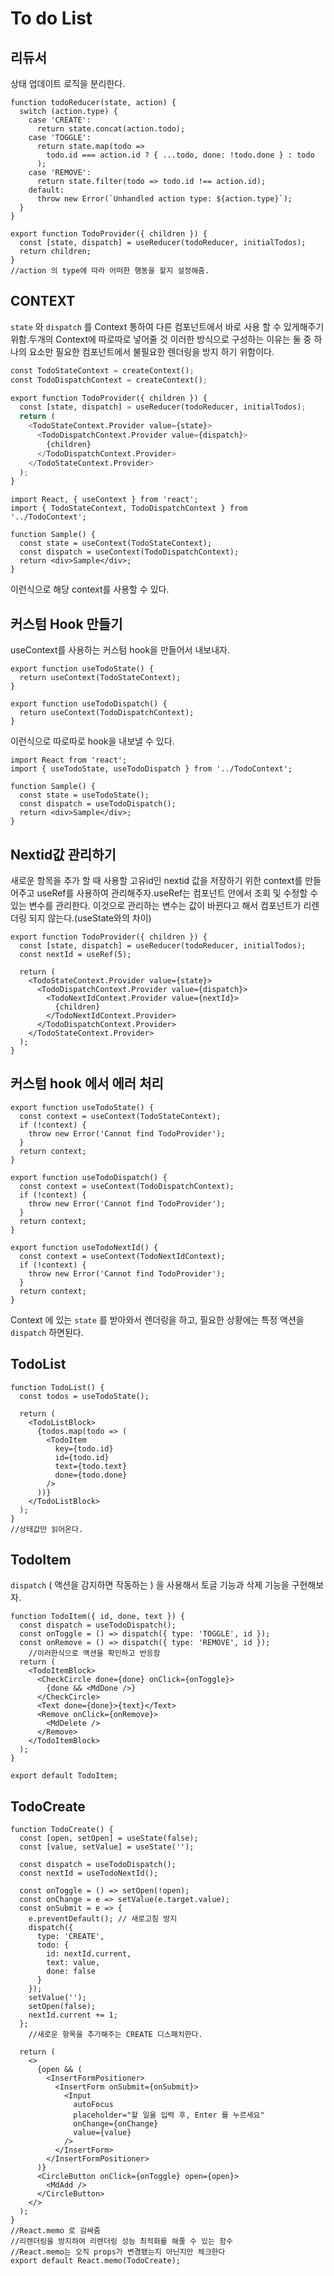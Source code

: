 # To do List

## 

## 리듀서 

상태 업데이트 로직을 분리한다.

```react
function todoReducer(state, action) {
  switch (action.type) {
    case 'CREATE':
      return state.concat(action.todo);
    case 'TOGGLE':
      return state.map(todo =>
        todo.id === action.id ? { ...todo, done: !todo.done } : todo
      );
    case 'REMOVE':
      return state.filter(todo => todo.id !== action.id);
    default:
      throw new Error(`Unhandled action type: ${action.type}`);
  }
}

export function TodoProvider({ children }) {
  const [state, dispatch] = useReducer(todoReducer, initialTodos);
  return children;
}
//action 의 type에 따라 어떠한 행동을 할지 설정해줌.
```

## CONTEXT

`state` 와 `dispatch` 를 Context 통하여 다른 컴포넌트에서 바로 사용 할 수 있게해주기 위함.두개의 Context에 따로따로 넣어줄 것 이러한 방식으로 구성하는 이유는 둘 중 하나의 요소만 필요한 컴포넌트에서 불필요한 렌더링을 방지 하기 위함이다.

```python
const TodoStateContext = createContext();
const TodoDispatchContext = createContext();

export function TodoProvider({ children }) {
  const [state, dispatch] = useReducer(todoReducer, initialTodos);
  return (
    <TodoStateContext.Provider value={state}>
      <TodoDispatchContext.Provider value={dispatch}>
        {children}
      </TodoDispatchContext.Provider>
    </TodoStateContext.Provider>
  );
}
```

```react
import React, { useContext } from 'react';
import { TodoStateContext, TodoDispatchContext } from '../TodoContext';

function Sample() {
  const state = useContext(TodoStateContext);
  const dispatch = useContext(TodoDispatchContext);
  return <div>Sample</div>;
}
```

이런식으로 해당 context를 사용할 수 있다.

## 커스텀 Hook 만들기

useContext를 사용하는 커스텀 hook을 만들어서 내보내자.

```react
export function useTodoState() {
  return useContext(TodoStateContext);
}

export function useTodoDispatch() {
  return useContext(TodoDispatchContext);
}
```

이런식으로 따로따로 hook을 내보낼 수 있다.

```react
import React from 'react';
import { useTodoState, useTodoDispatch } from '../TodoContext';

function Sample() {
  const state = useTodoState();
  const dispatch = useTodoDispatch();
  return <div>Sample</div>;
}
```

## Nextid값 관리하기

새로운 항목을 추가 할 때 사용할 고유id인 nextid 값을 저장하기 위한 context를 만들어주고 useRef를 사용하여 관리해주자.useRef는 컴포넌트 안에서 조회 및 수정할 수 있는 변수를 관리한다. 이것으로 관리하는 변수는 값이 바뀐다고 해서 컴포넌트가 리렌더링 되지 않는다.(useState와의 차이)

```react
export function TodoProvider({ children }) {
  const [state, dispatch] = useReducer(todoReducer, initialTodos);
  const nextId = useRef(5);

  return (
    <TodoStateContext.Provider value={state}>
      <TodoDispatchContext.Provider value={dispatch}>
        <TodoNextIdContext.Provider value={nextId}>
          {children}
        </TodoNextIdContext.Provider>
      </TodoDispatchContext.Provider>
    </TodoStateContext.Provider>
  );
}
```

## 커스텀 hook 에서 에러 처리

```react
export function useTodoState() {
  const context = useContext(TodoStateContext);
  if (!context) {
    throw new Error('Cannot find TodoProvider');
  }
  return context;
}

export function useTodoDispatch() {
  const context = useContext(TodoDispatchContext);
  if (!context) {
    throw new Error('Cannot find TodoProvider');
  }
  return context;
}

export function useTodoNextId() {
  const context = useContext(TodoNextIdContext);
  if (!context) {
    throw new Error('Cannot find TodoProvider');
  }
  return context;
}
```

Context 에 있는 `state` 를 받아와서 렌더링을 하고, 필요한 상황에는 특정 액션을 `dispatch` 하면된다.

## TodoList

```react
function TodoList() {
  const todos = useTodoState();

  return (
    <TodoListBlock>
      {todos.map(todo => (
        <TodoItem
          key={todo.id}
          id={todo.id}
          text={todo.text}
          done={todo.done}
        />
      ))}
    </TodoListBlock>
  );
}
//상태값만 읽어온다.
```

## TodoItem 

`dispatch` ( 액션을 감지하면 작동하는 ) 을 사용해서 토글 기능과 삭제 기능을 구현해보자.

```react
function TodoItem({ id, done, text }) {
  const dispatch = useTodoDispatch();
  const onToggle = () => dispatch({ type: 'TOGGLE', id });
  const onRemove = () => dispatch({ type: 'REMOVE', id });
    //이러한식으로 액션을 확인하고 반응함
  return (
    <TodoItemBlock>
      <CheckCircle done={done} onClick={onToggle}>
        {done && <MdDone />}
      </CheckCircle>
      <Text done={done}>{text}</Text>
      <Remove onClick={onRemove}>
        <MdDelete />
      </Remove>
    </TodoItemBlock>
  );
}

export default TodoItem;
```

## TodoCreate

```react
function TodoCreate() {
  const [open, setOpen] = useState(false);
  const [value, setValue] = useState('');

  const dispatch = useTodoDispatch();
  const nextId = useTodoNextId();

  const onToggle = () => setOpen(!open);
  const onChange = e => setValue(e.target.value);
  const onSubmit = e => {
    e.preventDefault(); // 새로고침 방지
    dispatch({
      type: 'CREATE',
      todo: {
        id: nextId.current,
        text: value,
        done: false
      }
    });
    setValue('');
    setOpen(false);
    nextId.current += 1;
  };
    //새로운 항목을 추가해주는 CREATE 디스패치한다.

  return (
    <>
      {open && (
        <InsertFormPositioner>
          <InsertForm onSubmit={onSubmit}>
            <Input
              autoFocus
              placeholder="할 일을 입력 후, Enter 를 누르세요"
              onChange={onChange}
              value={value}
            />
          </InsertForm>
        </InsertFormPositioner>
      )}
      <CircleButton onClick={onToggle} open={open}>
        <MdAdd />
      </CircleButton>
    </>
  );
}
//React.memo 로 감싸줌 
//리렌더링을 방지하여 리렌더링 성능 최적화를 해줄 수 있는 함수
//React.memo는 오직 props가 변경됐는지 아닌지만 체크한다
export default React.memo(TodoCreate);
```

